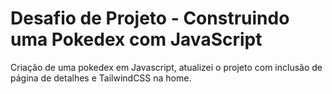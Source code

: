 # Desafio de Projeto - Construindo uma Pokedex com JavaScript
Criação de uma pokedex em Javascript, atualizei o projeto com inclusão de página de detalhes e TailwindCSS na home.